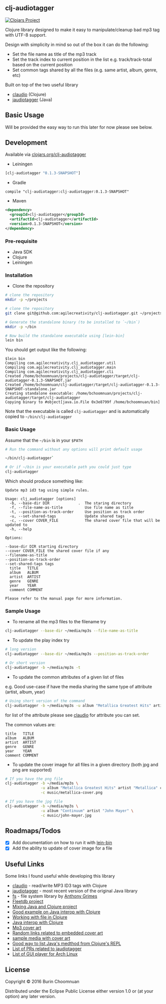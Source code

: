 ## clj-audiotagger

[![Clojars Project](https://img.shields.io/clojars/v/clj-audiotagger.svg)](https://clojars.org/clj-audiotagger)

Clojure library designed to make it easy to manipulate/cleanup bad mp3 tag with UTF-8 support.

Design with simplicity in mind so out of the box it can do the following:

- Set the file name as title of the mp3 track
- Set the track index to current position in the list e.g. track/track-total based on the current position
- Set common tags shared by all the files (e.g. same artist, album, genre, etc)

Built on top of the two useful library

- [claudio][] (Clojure)
- [jaudiotagger][] (Java)

## Basic Usage

Will be provided the easy way to run this later for now please see below.

## Development

Available via [clojars.org/clj-audiotagger](https://clojars.org/clj-audiotagger)

- Leiningen

```clojure
[clj-audiotagger "0.1.3-SNAPSHOT"]
```

- Gradle

```
compile "clj-audiotagger:clj-audiotagger:0.1.3-SNAPSHOT"
```

- Maven

```xml
<dependency>
  <groupId>clj-audiotagger</groupId>
  <artifactId>clj-audiotagger</artifactId>
  <version>0.1.3-SNAPSHOT</version>
</dependency>
```

### Pre-requisite

- Java SDK
- Clojure
- Leiningen

### Installation

- Clone the repository

```sh
# clone the repository
mkdir -p ~/projects

# clone the repository
git clone git@github.com:agilecreativity/clj-audiotagger.git ~/projects

# Generate the standalone binary (to be installed to `~/bin`)
mkdir -p ~/bin

# Now build the standalone executable using [lein-bin]
lein bin
```

You should get output like the following:

```
$lein bin
Compiling com.agilecreativity.clj_audiotagger.util
Compiling com.agilecreativity.clj_audiotagger.main
Compiling com.agilecreativity.clj_audiotagger.cli
Created /home/bchoomnuan/projects/clj-audiotagger/target/clj-audiotagger-0.1.3-SNAPSHOT.jar
Created /home/bchoomnuan/clj-audiotagger/target/clj-audiotagger-0.1.3-SNAPSHOT-standalone.jar
Creating standalone executable: /home/bchoomnuan/projects/clj-audiotagger/target/clj-audiotagger
Copying binary to #object[java.io.File 0x3e8799f /home/bchoomnuan/bin]
```

Note that the executable is called `clj-audiotagger` and is automatically copied to `~/bin/clj-audiotagger`

### Basic Usage

Assume that the `~/bin` is in your `$PATH`

```sh
# Run the command without any options will print default usage

~/bin/clj-audiotagger`

# Or if ~/bin is your executable path you could just type
clj-audiotagger
```

Which should produce something like:

```
Update mp3 id3 tag using simple rules.

Usage: clj_audiotagger [options]
  -b, --base-dir DIR             .  The staring directory
  -f, --file-name-as-title          Use file name as title
  -t, --position-as-track-order     Use position as track order
  -u, --set-shared-tags             Update shared tags
  -c, --cover COVER_FILE            The shared cover file that will be updated to
  -h, --help

Options:

--base-dir DIR starting directory
--cover COVER_FILE the shared cover file if any
--filename-as-title
--position-as-track-order
--set-shared-tags tags
  title   TITLE
  album   ALBUM
  artist  ARTIST
  genre   GENRE
  year    YEAR
  comment COMMENT

Please refer to the manual page for more information.
```

### Sample Usage

- To rename all the mp3 files to the filename try

```sh
clj-audiotagger --base-dir ~/media/mp3s --file-name-as-title
```

- To update the play index try

```sh
# long version
clj-audiotagger --base-dir ~/media/mp3s --position-as-track-order

# Or short version
clj-audiotagger -b ~/media/mp3s -t
```

- To update the common attributes of a given list of files

e.g. Good use-case if have the media sharing the same type of attribute (artist, album, year)

```sh
# Using short version of the command
clj-audiotagger -b ~/media/mp3s -u album "Metallica Greatest Hits" artist "Metallica" comment "My fav band"
```

for list of the attribute please see [claudio][] for attribute you can set.

The common values are:

```
title   TITLE
album   ALBUM
artist  ARTIST
genre   GENRE
year    YEAR
comment COMMENT
```

- To update the cover image for all files in a given directory (both jpg and png are supported)

```sh
# If you have the png file
clj-audiotagger -b ~/media/mp3s \
                -u album "Metallica Greatest Hits" artist "Metallica" comment "My fav band" \
                -c music/metallica-cover.png

# If you have the jpg file
clj-audiotagger -b ~/media/mp3s \
                -u album "Continuum" artist "John Mayer" \
                -c music/john-mayer.jpg
```

## Roadmaps/Todos

- [x] Add documentation on how to run it with [lein-bin][]
- [x] Add the ability to update of cover image for a file

## Useful Links

Some links I found useful while developing this library

- [claudio][] - read/write MP3 ID3 tags with Clojure
- [jaudiotagger][] - most recent version of the original Java library
- [fs][] - file system library by [Anthony Grimes](https://github.com/Raynes)
- [Fleetdb project](https://github.com/mmcgrana/fleetdb/blob/master/project.clj)
- [Mixing Java and Clojure project](http://hypirion.com/musings/advanced-intermixing-java-clj)
- [Good example on Java interop with Clojure](http://www.braveclojure.com/java/)
- [Working with file in Clojure](http://clojure-doc.org/articles/cookbooks/files_and_directories.html)
- [Java interop with Clojure](http://www.braveclojure.com/java/)
- [Mp3 cover art](http://www.richardfarrar.com/embedding-album-art-in-mp3-files/)
- [Random links related to embedded cover art](http://blog.magnatune.com/2012/06/album-art-now-embedded-in-our-mp3-files.html)
- [sample media with cover art](http://download.wavetlan.com/SVV/AlbumArt/index.html)
- [Good way to list Java's medthod from Clojure's REPL](http://stackoverflow.com/questions/5821286/how-can-i-get-the-methods-of-a-java-class-from-clojure)
- [List of PRs related to jaudiotagger](https://bitbucket.org/ijabz/jaudiotagger/issues?status=new&status=open)
- [List of GUI player for Arch Linux](https://wiki.archlinux.org/index.php/List_of_applications/Multimedia#GUI_players)

## License

Copyright © 2016 Burin Choomnuan

Distributed under the Eclipse Public License either version 1.0 or (at
your option) any later version.

[claudio]: https://github.com/pandeiro/claudio
[jaudiotagger]: https://bitbucket.org/ijabz/jaudiotagger/src
[fs]: https://github.com/Raynes/fs
[lein-bin]: https://github.com/Raynes/lein-bin
